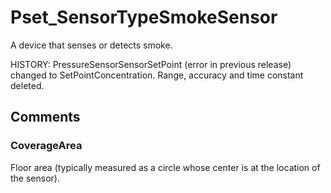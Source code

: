 # Pset_SensorTypeSmokeSensor

A device that senses or detects smoke.
<!-- end of short definition -->
 HISTORY: PressureSensorSensorSetPoint (error in previous release) changed to SetPointConcentration. Range, accuracy and time constant deleted.


## Comments

### CoverageArea

Floor area (typically measured as a circle whose center is at the location of the sensor).


